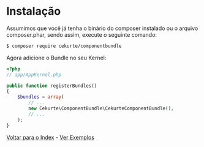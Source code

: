 # Instalação

Assumimos que você já tenha o binário do composer instalado ou o arquivo composer.phar, sendo assim, execute o seguinte comando:

```bash
$ composer require cekurte/componentbundle
```

Agora adicione o Bundle no seu Kernel:

```php
<?php
// app/AppKernel.php

public function registerBundles()
{
    $bundles = array(
        // ...
        new Cekurte\ComponentBundle\CekurteComponentBundle(),
        // ...
    );
}
```

[Voltar para o Index](index.md) - [Ver Exemplos](exemplos.md)